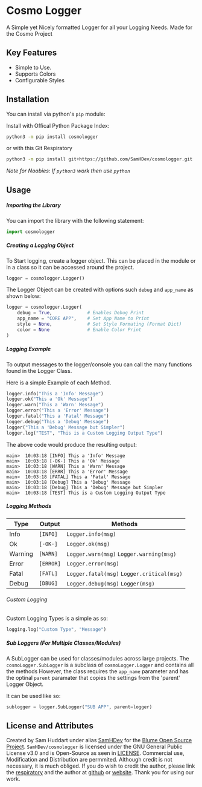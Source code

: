 # Cosmo Logger
A Simple yet Nicely formatted Logger for all your Logging Needs. Made for the Cosmo Project

## Key Features

 * Simple to Use. 
 * Supports Colors
 * Configurable Styles



## Installation
You can install via python's `pip` module:

Install with Offical Python Package Index:
```bash
python3 -m pip install cosmologger
```
or with this Git Respiratory
```bash
python3 -m pip install git+https://github.com/SamHDev/cosmologger.git
```
*Note for Noobies: If `python3` work then use `python`*



## Usage

##### Importing the Library

You can import the library with the following statement:
```python
import cosmologger
```

##### Creating a Logging Object

To Start logging, create a logger object. 
This can be placed in the module or in a class so it can be accessed around the project.
```python
logger = cosmologger.Logger()
```

The Logger Object can be created with options such `debug` and `app_name` as shown below: 
```python
logger = cosmologger.Logger(
    debug = True,             # Enables Debug Print
    app_name = "CORE APP",    # Set App Name to Print
    style = None,             # Set Style Formating (Format Dict)
    color = None              # Enable Color Print
)
```

##### Logging Example

To output messages to the logger/console you can call the many functions found in the Logger Class.

Here is a simple Example of each Method.

```python
logger.info("This a 'Info' Message")
logger.ok("This a 'Ok' Message")
logger.warn("This a 'Warn' Message")
logger.error("This a 'Error' Message")
logger.fatal("This a 'Fatal' Message")
logger.debug("This a 'Debug' Message")
logger("This a 'Debug' Message but Simpler")
logger.log("TEST", "This is a Custom Logging Output Type")
```
The above code would produce the resulting output:
```
main>  10:03:18 [INFO] This a 'Info' Message
main>  10:03:18 [-OK-] This a 'Ok' Message
main>  10:03:18 [WARN] This a 'Warn' Message
main>  10:03:18 [ERRR] This a 'Error' Message
main>  10:03:18 [FATAL] This a 'Fatal' Message
main>  10:03:18 [Debug] This a 'Debug' Message
main>  10:03:18 [Debug] This a 'Debug' Message but Simpler
main>  10:03:18 [TEST] This is a Custom Logging Output Type
```

##### Logging Methods

| Type | Output | Methods |
| --- | --- | --- |
| Info | `[INFO]` | `Logger.info(msg)` |
| Ok | `[-OK-]` | `Logger.ok(msg)` |
| Warning | `[WARN]` | `Logger.warn(msg)` `Logger.warning(msg)` |
| Error | `[ERROR]` | `Logger.error(msg)` |
| Fatal | `[FATL]` | `Logger.fatal(msg)` `Logger.critical(msg)` |
| Debug | `[DBUG]` | `Logger.debug(msg)` `Logger(msg)` |

###### Custom Logging

Custom Logging Types is a simple as so:

```python
logging.log("Custom Type", "Message")
```

##### Sub Loggers (For Multiple Classes/Modules)

A SubLogger can be used for classes/modules across large projects. 
The `cosmoLogger.SubLogger` is a subclass of `cosmoLogger.Logger` and contains all the methods
However, the class requires the `app_name` parameter and has the optinal `parent` paramater that
copies the settings from the 'parent' Logger Object.

It can be used like so:
```python
sublogger = logger.SubLogger("SUB APP", parent=logger)
```

## License and Attributes

Created by Sam Huddart under alias [SamHDev](https://github.com/SamHDev/) for the [Blume Open Source Project](https://www.youtube.com/watch?v=oHg5SJYRHA0). `SamHDev/cosmologger` is licensed under the GNU General Public License v3.0 and is Open-Source as seen in [LICENSE](LICENSE). Commercial use, Modification and Distribution are permmited. Although credit is not necessary, it is much obliged. If you do wish to credit the author, please link the [respiratory](https://github.com/SamHDev/tcpnonblock/) and the author at [github](https://github.com/SamHDev/) or [website](https://samhdev.com). Thank you for using our work.
